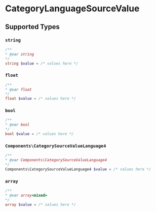 # CategoryLanguageSourceValue


## Supported Types

### `string`

```php
/**
* @var string
*/
string $value = /* values here */
```

### `float`

```php
/**
* @var float
*/
float $value = /* values here */
```

### `bool`

```php
/**
* @var bool
*/
bool $value = /* values here */
```

### `Components\CategorySourceValueLanguage4`

```php
/**
* @var Components\CategorySourceValueLanguage4
*/
Components\CategorySourceValueLanguage4 $value = /* values here */
```

### `array`

```php
/**
* @var array<mixed>
*/
array $value = /* values here */
```

